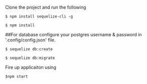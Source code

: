 Clone the project and run the following

`$ npm install sequelize-cli -g`

`$ npm install`

##For database configure your postgres username & password in '.config/config.json' file.

`$ sequelize db:create`

`$ sequelize db:migrate`

Fire up applicaiton using

`$npm start`
